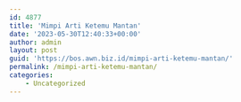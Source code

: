 ```yaml
---
id: 4877
title: 'Mimpi Arti Ketemu Mantan'
date: '2023-05-30T12:40:33+00:00'
author: admin
layout: post
guid: 'https://bos.awn.biz.id/mimpi-arti-ketemu-mantan/'
permalink: /mimpi-arti-ketemu-mantan/
categories:
    - Uncategorized
---
```


